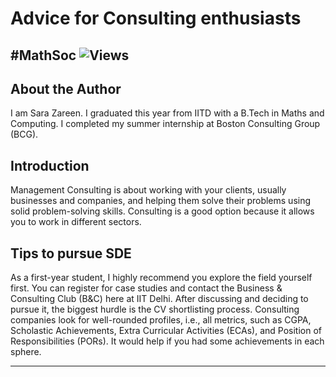 # Advice for Consulting enthusiasts 
#MathSoc
![Views](https://komarev.com/ghpvc/?username=abhinav-ratan&label=Views&color=brightgreen)
---

## About the Author

I am Sara Zareen. I graduated this year from IITD with a B.Tech in Maths and Computing. I completed my summer internship at Boston Consulting Group (BCG).

## Introduction
Management Consulting is about working with your clients, usually businesses and companies, and helping them solve their problems using solid problem-solving skills. Consulting is a good option because it allows you to work in different sectors. 


## Tips to pursue SDE
As a first-year student, I highly recommend you explore the field yourself first. You can register for case studies and contact the Business & Consulting Club (B&C) here at IIT Delhi. After discussing and deciding to pursue it, the biggest hurdle is the CV shortlisting process. Consulting companies look for well-rounded profiles, i.e., all metrics, such as CGPA, Scholastic Achievements, Extra Curricular Activities (ECAs), and Position of Responsibilities (PORs). It would help if you had some achievements in each sphere.


---
